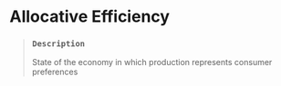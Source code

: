 # Allocative Efficiency

> ### `Description`
>
> State of the economy in which production represents consumer preferences
